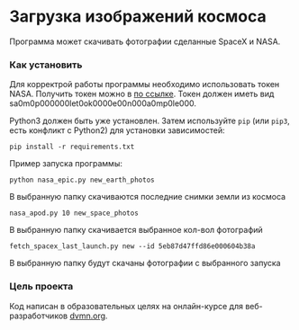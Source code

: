 # Загрузка изображений космоса

Программа может скачивать фотографии сделанные SpaceX и NASA.

### Как установить

Для корректрой работы программы необходимо использовать токен NASA. Получить токен можно в [по ссылке](https://api.nasa.gov).
Токен должен иметь вид sa0m0p000000let0ok0000e00n000a0mp0le000.

Python3 должен быть уже установлен. 
Затем используйте `pip` (или `pip3`, есть конфликт с Python2) для установки зависимостей:
```
pip install -r requirements.txt
```
Пример запуска программы:
```
python nasa_epic.py new_earth_photos
```
В выбранную папку скачиваются последние снимки земли из космоса
```
nasa_apod.py 10 new_space_photos
```
В выбранную папку скачивается выбранное кол-вол фотографий
```
fetch_spacex_last_launch.py new --id 5eb87d47ffd86e000604b38a
```
В выбранную папку будут скачаны фотографии с выбранного запуска

### Цель проекта

Код написан в образовательных целях на онлайн-курсе для веб-разработчиков [dvmn.org](https://dvmn.org/).